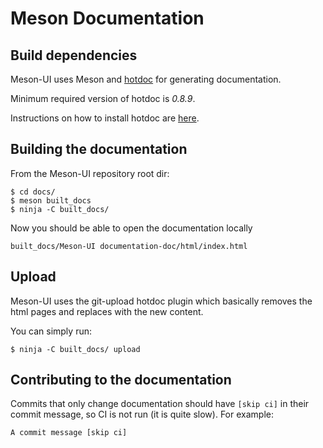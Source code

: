 # Meson Documentation

## Build dependencies

Meson-UI uses Meson and [hotdoc](https://github.com/hotdoc/hotdoc) for generating documentation.

Minimum required version of hotdoc is *0.8.9*.

Instructions on how to install hotdoc are [here](https://hotdoc.github.io/installing.html).

## Building the documentation

From the Meson-UI repository root dir:
```
$ cd docs/
$ meson built_docs
$ ninja -C built_docs/
```
Now you should be able to open the documentation locally
```
built_docs/Meson-UI documentation-doc/html/index.html
```

## Upload

Meson-UI uses the git-upload hotdoc plugin which basically
removes the html pages and replaces with the new content.

You can simply run:
```
$ ninja -C built_docs/ upload
```

## Contributing to the documentation

Commits that only change documentation should have `[skip ci]` in their commit message, so CI is not run (it is quite slow).
For example:
```
A commit message [skip ci]
```
